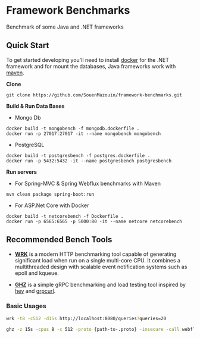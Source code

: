 # Framework Benchmarks

Benchmark of some Java and .NET frameworks


## Quick Start
To get started developing you'll need to install [docker](https://docs.docker.com/install/) for the .NET framework and for mount the databases, Java frameworks work with [maven](https://maven.apache.org/).

**Clone**
```
git clone https://github.com/SouenMazouin/framework-benchmarks.git
```
**Build & Run Data Bases**
* Mongo Db
```
docker build -t mongobench -f mongodb.dockerfile .
docker run -p 27017:27017 -it --name mongobench mongobench
```
* PostgreSQL
```
docker build -t postgresbench -f postgres.dockerfile .
docker run -p 5432:5432 -it --name postgresbench postgresbench
```

**Run servers**

* For Spring-MVC & Spring Webflux benchmarks with Maven

```
mvn clean package spring-boot:run
```

* For ASP.Net Core with Docker
```
docker build -t netcorebench -f Dockerfile . 
docker run -p 6565:6565 -p 5000:80 -it --name netcore netcorebench
```

## Recommended Bench Tools

* **[WRK](https://github.com/wg/wrk)** is a modern HTTP benchmarking tool capable of generating significant load when run on a single multi-core CPU. It combines a multithreaded design with scalable event notification systems such as epoll and kqueue.

* **[GHZ](https://ghz.sh/)**
is a simple gRPC benchmarking and load testing tool inspired by
[hey](https://ghz.sh/) and [grpcurl](https://github.com/fullstorydev/grpcurl).
 
### Basic Usages

```bash
wrk -t8 -c512 -d15s http://localhost:8080/queries?queries=20
```

```bash
ghz -z 15s -cpus 8 -c 512 -proto {path-to-.proto} -insecure -call webfluxbench.WebfluxService.InMemory -d '{}' 0.0.0.0:6565
```





